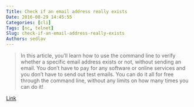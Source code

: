 ```yaml
---
Title: Check if an email address really exists
Date: 2016-08-29 14:45:55
Categories: [cli]
Tags: [nc, telnet]
Slug: check-if-an-email-address-really-exists
Authors: sedlav
---
```


> In this article, you’ll learn how to use the command line to verify whether a specific email address exists or not, without sending an email. You don’t have to pay for any software or online services and you don’t have to send out test emails. You can do it all for free through the command line, without any limits on how many times you can do it!

[Link](https://www.rosehosting.com/blog/check-if-an-email-exists/)
